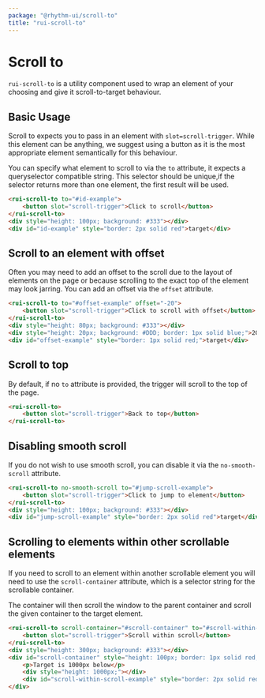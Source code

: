 ```yaml
---
package: "@rhythm-ui/scroll-to"
title: "rui-scroll-to"
---
```


# Scroll to
`rui-scroll-to` is a utility component used to wrap an element of your choosing and give it scroll-to-target behaviour.

## Basic Usage
Scroll to expects you to pass in an element with `slot=scroll-trigger`. 
While this element can be anything, we suggest using a button as it is the most appropriate element semantically for this behaviour.

You can specify what element to scroll to via the `to` attribute, it expects a queryselector compatible string. This selector should be unique,if the selector returns more than one element, the first result will be used.

```html preview
<rui-scroll-to to="#id-example">
    <button slot="scroll-trigger">Click to scroll</button>
</rui-scroll-to>
<div style="height: 100px; background: #333"></div>
<div id="id-example" style="border: 2px solid red">target</div>
```

## Scroll to an element with offset
Often you may need to add an offset to the scroll due to the layout of elements on the page or because scrolling to the exact top of the element may look jarring. You can add an offset via the `offset` attribute. 

```html preview
<rui-scroll-to to="#offset-example" offset="-20">
    <button slot="scroll-trigger">Click to scroll with offset</button>
</rui-scroll-to>
<div style="height: 80px; background: #333"></div>
<div style="height: 20px; background: #DDD; border: 1px solid blue;">20px offset</div>
<div id="offset-example" style="border: 1px solid red;">target</div>
```

## Scroll to top
By default, if no `to` attribute is provided, the trigger will scroll
to the top of the page.

```html preview
<rui-scroll-to>
    <button slot="scroll-trigger">Back to top</button>
</rui-scroll-to>
```

## Disabling smooth scroll
If you do not wish to use smooth scroll, you can disable it via the 
`no-smooth-scroll` attribute.

```html preview
<rui-scroll-to no-smooth-scroll to="#jump-scroll-example">
    <button slot="scroll-trigger">Click to jump to element</button>
</rui-scroll-to>
<div style="height: 100px; background: #333"></div>
<div id="jump-scroll-example" style="border: 2px solid red">target</div>
```

## Scrolling to elements within other scrollable elements
If you need to scroll to an element within another scrollable element you will need to use the `scroll-container` attribute, which is a selector string for the scrollable container.

The container will then scroll the window to the parent container and scroll the given container to the target element.

```html preview
<rui-scroll-to scroll-container="#scroll-container" to="#scroll-within-scroll-example">
    <button slot="scroll-trigger">Scroll within scroll</button>
</rui-scroll-to>
<div style="height: 300px; background: #333"></div>
<div id="scroll-container" style="height: 100px; border: 1px solid red; overflow: scroll">
    <p>Target is 1000px below</p>
    <div style="height: 1000px;"></div>
    <div id="scroll-within-scroll-example" style="border: 2px solid red">target</div>
</div>

```

